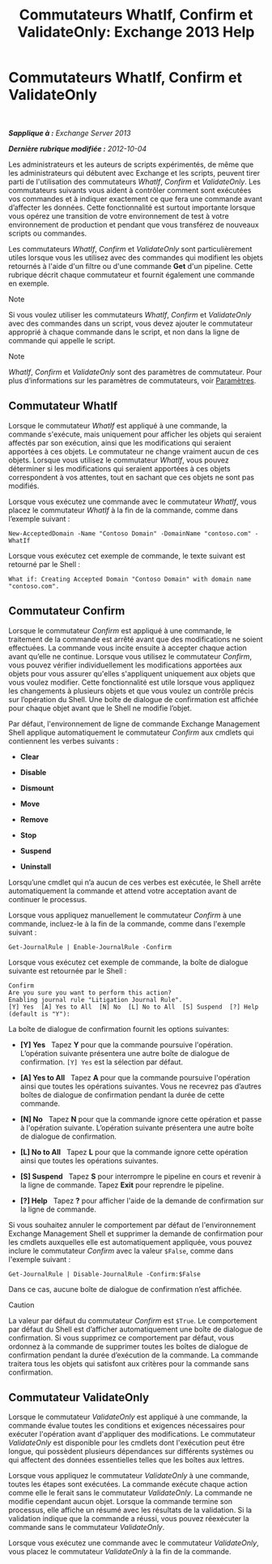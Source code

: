 ﻿---
title: 'Commutateurs WhatIf, Confirm et ValidateOnly: Exchange 2013 Help'
TOCTitle: Commutateurs WhatIf, Confirm et ValidateOnly
ms:assetid: a850eea7-431e-49c5-b877-1ebde2a2b48f
ms:mtpsurl: https://technet.microsoft.com/fr-fr/library/Bb124088(v=EXCHG.150)
ms:contentKeyID: 50478841
ms.date: 05/23/2018
mtps_version: v=EXCHG.150
ms.translationtype: MT
---

# Commutateurs WhatIf, Confirm et ValidateOnly

 

_**Sapplique à :** Exchange Server 2013_

_**Dernière rubrique modifiée :** 2012-10-04_

Les administrateurs et les auteurs de scripts expérimentés, de même que les administrateurs qui débutent avec Exchange et les scripts, peuvent tirer parti de l'utilisation des commutateurs *WhatIf*, *Confirm* et *ValidateOnly*. Les commutateurs suivants vous aident à contrôler comment sont exécutées vos commandes et à indiquer exactement ce que fera une commande avant d’affecter les données. Cette fonctionnalité est surtout importante lorsque vous opérez une transition de votre environnement de test à votre environnement de production et pendant que vous transférez de nouveaux scripts ou commandes.

Les commutateurs *WhatIf*, *Confirm* et *ValidateOnly* sont particulièrement utiles lorsque vous les utilisez avec des commandes qui modifient les objets retournés à l'aide d'un filtre ou d'une commande **Get** d'un pipeline. Cette rubrique décrit chaque commutateur et fournit également une commande en exemple.

> [!NOTE]
> Si vous voulez utiliser les commutateurs <em>WhatIf</em>, <em>Confirm</em> et <em>ValidateOnly</em> avec des commandes dans un script, vous devez ajouter le commutateur approprié à chaque commande dans le script, et non dans la ligne de commande qui appelle le script.


> [!NOTE]
> <em>WhatIf</em>, <em>Confirm</em> et <em>ValidateOnly</em> sont des paramètres de commutateur. Pour plus d’informations sur les paramètres de commutateurs, voir <a href="https://technet.microsoft.com/fr-fr/library/bb124388(v=exchg.150)">Paramètres</a>.


## Commutateur WhatIf

Lorsque le commutateur *WhatIf* est appliqué à une commande, la commande s'exécute, mais uniquement pour afficher les objets qui seraient affectés par son exécution, ainsi que les modifications qui seraient apportées à ces objets. Le commutateur ne change vraiment aucun de ces objets. Lorsque vous utilisez le commutateur *WhatIf*, vous pouvez déterminer si les modifications qui seraient apportées à ces objets correspondent à vos attentes, tout en sachant que ces objets ne sont pas modifiés.

Lorsque vous exécutez une commande avec le commutateur *WhatIf*, vous placez le commutateur *WhatIf* à la fin de la commande, comme dans l’exemple suivant :

    New-AcceptedDomain -Name "Contoso Domain" -DomainName "contoso.com" -WhatIf 

Lorsque vous exécutez cet exemple de commande, le texte suivant est retourné par le Shell :

    What if: Creating Accepted Domain "Contoso Domain" with domain name "contoso.com".

## Commutateur Confirm

Lorsque le commutateur *Confirm* est appliqué à une commande, le traitement de la commande est arrêté avant que des modifications ne soient effectuées. La commande vous incite ensuite à accepter chaque action avant qu’elle ne continue. Lorsque vous utilisez le commutateur *Confirm*, vous pouvez vérifier individuellement les modifications apportées aux objets pour vous assurer qu'elles s'appliquent uniquement aux objets que vous voulez modifier. Cette fonctionnalité est utile lorsque vous appliquez les changements à plusieurs objets et que vous voulez un contrôle précis sur l’opération du Shell. Une boîte de dialogue de confirmation est affichée pour chaque objet avant que le Shell ne modifie l’objet.

Par défaut, l'environnement de ligne de commande Exchange Management Shell applique automatiquement le commutateur *Confirm* aux cmdlets qui contiennent les verbes suivants :

  - **Clear**

  - **Disable**

  - **Dismount**

  - **Move**

  - **Remove**

  - **Stop**

  - **Suspend**

  - **Uninstall**

Lorsqu’une cmdlet qui n’a aucun de ces verbes est exécutée, le Shell arrête automatiquement la commande et attend votre acceptation avant de continuer le processus.

Lorsque vous appliquez manuellement le commutateur *Confirm* à une commande, incluez-le à la fin de la commande, comme dans l'exemple suivant :

    Get-JournalRule | Enable-JournalRule -Confirm

Lorsque vous exécutez cet exemple de commande, la boîte de dialogue suivante est retournée par le Shell :

    Confirm
    Are you sure you want to perform this action?
    Enabling journal rule "Litigation Journal Rule".
    [Y] Yes  [A] Yes to All  [N] No  [L] No to All  [S] Suspend  [?] Help
    (default is "Y"):

La boîte de dialogue de confirmation fournit les options suivantes:

  - **\[Y\] Yes**   Tapez **Y** pour que la commande poursuive l'opération. L’opération suivante présentera une autre boîte de dialogue de confirmation. `[Y] Yes` est la sélection par défaut.

  - **\[A\] Yes to All**   Tapez **A** pour que la commande poursuive l'opération ainsi que toutes les opérations suivantes. Vous ne recevrez pas d’autres boîtes de dialogue de confirmation pendant la durée de cette commande.

  - **\[N\] No**   Tapez **N** pour que la commande ignore cette opération et passe à l'opération suivante. L’opération suivante présentera une autre boîte de dialogue de confirmation.

  - **\[L\] No to All**   Tapez **L** pour que la commande ignore cette opération ainsi que toutes les opérations suivantes.

  - **\[S\] Suspend**   Tapez **S** pour interrompre le pipeline en cours et revenir à la ligne de commande. Tapez **Exit** pour reprendre le pipeline.

  - **\[?\] Help**   Tapez **?** pour afficher l'aide de la demande de confirmation sur la ligne de commande.

Si vous souhaitez annuler le comportement par défaut de l'environnement Exchange Management Shell et supprimer la demande de confirmation pour les cmdlets auxquelles elle est automatiquement appliquée, vous pouvez inclure le commutateur *Confirm* avec la valeur `$False`, comme dans l'exemple suivant :

    Get-JournalRule | Disable-JournalRule -Confirm:$False

Dans ce cas, aucune boîte de dialogue de confirmation n’est affichée.

> [!CAUTION]
> La valeur par défaut du commutateur <em>Confirm</em> est <code>$True</code>. Le comportement par défaut du Shell est d’afficher automatiquement une boîte de dialogue de confirmation. Si vous supprimez ce comportement par défaut, vous ordonnez à la commande de supprimer toutes les boîtes de dialogue de confirmation pendant la durée d’exécution de la commande. La commande traitera tous les objets qui satisfont aux critères pour la commande sans confirmation.


## Commutateur ValidateOnly

Lorsque le commutateur *ValidateOnly* est appliqué à une commande, la commande évalue toutes les conditions et exigences nécessaires pour exécuter l'opération avant d'appliquer des modifications. Le commutateur *ValidateOnly* est disponible pour les cmdlets dont l'exécution peut être longue, qui possèdent plusieurs dépendances sur différents systèmes ou qui affectent des données essentielles telles que les boîtes aux lettres.

Lorsque vous appliquez le commutateur *ValidateOnly* à une commande, toutes les étapes sont exécutées. La commande exécute chaque action comme elle le ferait sans le commutateur *ValidateOnly*. La commande ne modifie cependant aucun objet. Lorsque la commande termine son processus, elle affiche un résumé avec les résultats de la validation. Si la validation indique que la commande a réussi, vous pouvez réexécuter la commande sans le commutateur *ValidateOnly*.

Lorsque vous exécutez une commande avec le commutateur *ValidateOnly*, vous placez le commutateur *ValidateOnly* à la fin de la commande.

